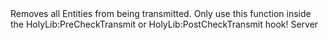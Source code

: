 <function name="RemoveAllEntityFromTransmit" parent="pvs" type="libraryfunc">
	<description>
		Removes all Entities from being transmitted.
		<note>
			Only use this function inside the <page>HolyLib:PreCheckTransmit</page> or <page>HolyLib:PostCheckTransmit</page> hook!
		</note>
		<added version="0.3"></added>
	</description>
	<realm>Server</realm>
</function>